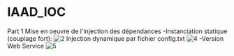# IAAD_IOC
Part 1 Mise en oeuvre de l'injection des dépendances
-Instanciation statique (couplage fort):
![2](https://user-images.githubusercontent.com/31516436/162329914-62a5692c-94a5-4bca-adbf-967c40027a97.jpg)
Injection dynamique par fichier config.txt
![4](https://user-images.githubusercontent.com/31516436/162330560-9f635978-f694-4b97-a442-0c1f9de388e7.jpg)
-Version Web Service
![5](https://user-images.githubusercontent.com/31516436/162331616-4f3ec05c-ce6e-41fe-bbeb-f7cdb1a0ea0c.jpg)

